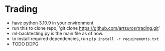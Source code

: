 # Trading

- have python 3.10.9 in your environment
- run this to clone repo, 'git clone https://github.com/artzuros/trading.git'
- ml-backtesting.py is the main file as of now.
- to install required dependencies, run `pip install -r requirements.txt`
- TODO DDPG
